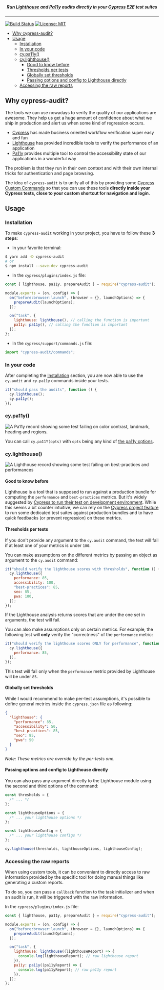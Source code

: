 <h5 align="center">
Run <a href="https://developers.google.com/web/tools/lighthouse">Lighthouse</a> and <a href="https://github.com/pa11y/pa11y">Pa11y</a> audits directly in your <a href="https://cypress.io/">Cypress</a> E2E test suites
</h5>

---

[![Build Status](https://travis-ci.org/mfrachet/cypress-audit.svg?branch=master)](https://travis-ci.org/mfrachet/cypress-audit) [![License: MIT](https://img.shields.io/badge/License-MIT-yellow.svg)](https://opensource.org/licenses/MIT)

- [Why cypress-audit?](#why-cypress-audit)
- [Usage](#usage)
  - [Installation](#installation)
  - [In your code](#in-your-code)
  - [cy.pa11y()](#cypa11y)
  - [cy.lighthouse()](#cylighthouse)
    - [Good to know before](#good-to-know-before)
    - [Thresholds per tests](#thresholds-per-tests)
    - [Globally set thresholds](#globally-set-thresholds)
    - [Passing options and config to Lighthouse directly](#passing-options-and-config-to-lighthouse-directly)
  - [Accessing the raw reports](#accessing-the-raw-reports)

## Why cypress-audit?

The tools we can use nowadays to verify the quality of our applications are awesome. They help us get a huge amount of confidence about what we ship in production and alert us when some kind of regression occurs.

- [Cypress](https://cypress.io/) has made business oriented workflow verification super easy and fun
- [Lighthouse](https://developers.google.com/web/tools/lighthouse) has provided incredible tools to verify the performance of an application
- [Pa11y](https://pa11y.org/) provides multiple tool to control the accessibility state of our applications in a wonderful way

The problem is that they run in their own context and with their own internal tricks for authentication and page browsing.

The idea of `cypress-audit` is to unify all of this by providing some [Cypress Custom Commands](https://docs.cypress.io/api/cypress-api/custom-commands.html) so that you can use these tools **directly inside your Cypress tests, close to your custom shortcut for navigation and login.**

## Usage

### Installation

To make `cypress-audit` working in your project, you have to follow these **3 steps**:

- In your favorite terminal:

```sh
$ yarn add -D cypress-audit
# or
$ npm install --save-dev cypress-audit
```

- In the `cypress/plugins/index.js` file:

```javascript
const { lighthouse, pa11y, prepareAudit } = require("cypress-audit");

module.exports = (on, config) => {
  on("before:browser:launch", (browser = {}, launchOptions) => {
    prepareAudit(launchOptions);
  });

  on("task", {
    lighthouse: lighthouse(), // calling the function is important
    pa11y: pa11y(), // calling the function is important
  });
};
```

- In the `cypress/support/commands.js` file:

```javascript
import "cypress-audit/commands";
```

### In your code

After completing the [Installation](#installation) section, you are now able to use the `cy.audit` and `cy.pa11y` commands inside your tests.

```javascript
it("should pass the audits", function () {
  cy.lighthouse();
  cy.pa11y();
});
```

### cy.pa11y()

![A Pa11y record showing some test failing on color contrast, landmark, heading and regions.](./docs/pally.png)

You can call `cy.pa11Y(opts)` with `opts` being any kind of [the pa11y options](https://github.com/pa11y/pa11y#configuration).

### cy.lighthouse()

![A Lighthouse record showing some test failing on best-practices and performances](./docs/lh.png)

#### Good to know before

Lighthouse is a tool that is supposed to run against a production bundle for computing the `performance` and `best-practices` metrics. But it's widely suggested by [Cypress to run their test on development environment](https://docs.cypress.io/guides/getting-started/testing-your-app.html#Step-1-Start-your-server). While this seems a bit counter intuitive, we can rely on the [Cypress project feature](https://docs.cypress.io/guides/guides/command-line.html#cypress-run-project-lt-project-path-gt) to run some dedicated test suites against production bundles and to have quick feedbacks (or prevent regression) on these metrics.

#### Thresholds per tests

If you don't provide any argument to the `cy.audit` command, the test will fail if at least one of your metrics is under `100`.

You can make assumptions on the different metrics by passing an object as argument to the `cy.audit` command:

```javascript
it("should verify the lighthouse scores with thresholds", function () {
  cy.lighthouse({
    performance: 85,
    accessibility: 100,
    "best-practices": 85,
    seo: 85,
    pwa: 100,
  });
});
```

If the Lighthouse analysis returns scores that are under the one set in arguments, the test will fail.

You can also make assumptions only on certain metrics. For example, the following test will **only** verify the "correctness" of the `performance` metric:

```javascript
it("should verify the lighthouse scores ONLY for performance", function () {
  cy.lighthouse({
    performance: 85,
  });
});
```

This test will fail only when the `performance` metric provided by Lighthouse will be under `85`.

#### Globally set thresholds

While I would recommend to make per-test assumptions, it's possible to define general metrics inside the `cypress.json` file as following:

```json
{
  "lighthouse": {
    "performance": 85,
    "accessibility": 50,
    "best-practices": 85,
    "seo": 85,
    "pwa": 50
  }
}
```

_Note: These metrics are override by the per-tests one._

#### Passing options and config to Lighthouse directly

You can also pass any argument directly to the Lighthouse module using the second and third options of the command:

```js
const thresholds = {
  /* ... */
};

const lighthouseOptions = {
  /* ... your lighthouse options */
};

const lighthouseConfig = {
  /* ... your lighthouse configs */
};

cy.lighthouse(thresholds, lighthouseOptions, lighthouseConfig);
```

### Accessing the raw reports

When using custom tools, it can be conveniant to directly access to raw information provided by the specific tool for doing manual things like generating a custom reports.

To do so, you can pass a `callback` function to the task initializer and when an audit is run, it will be triggered with the raw information.

In the `cypress/plugins/index.js` file:

```javascript
const { lighthouse, pa11y, prepareAudit } = require("cypress-audit");

module.exports = (on, config) => {
  on("before:browser:launch", (browser = {}, launchOptions) => {
    prepareAudit(launchOptions);
  });

  on("task", {
    lighthouse: lighthouse((lighthouseReport) => {
      console.log(lighthouseReport); // raw lighthouse report
    }),
    pa11y: pa11y((pa11yReport) => {
      console.log(pa11yReport); // raw pa11y report
    }),
  });
};
```

